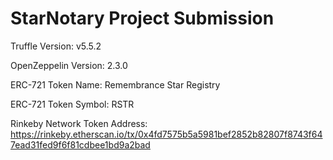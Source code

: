 # StarNotary Project Submission

Truffle Version: v5.5.2

OpenZeppelin Version: 2.3.0

ERC-721 Token Name: Remembrance Star Registry

ERC-721 Token Symbol: RSTR

Rinkeby Network Token Address: https://rinkeby.etherscan.io/tx/0x4fd7575b5a5981bef2852b82807f8743f647ead31fed9f6f81cdbee1bd9a2bad

